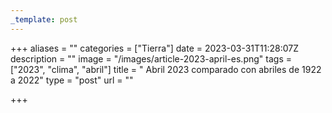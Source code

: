 ```yaml
---
_template: post
---
```




+++
aliases = ""
categories = ["Tierra"]
date = 2023-03-31T11:28:07Z
description = ""
image = "/images/article-2023-april-es.png"
tags = ["2023", "clima", "abril"]
title = " Abril 2023 comparado con abriles de 1922 a 2022"
type = "post"
url = ""

+++
